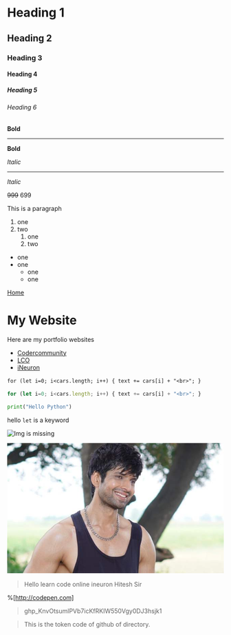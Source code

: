 # Heading 1
## Heading 2
### Heading 3
#### Heading 4
##### Heading 5
###### Heading 6

**Bold**
***
__Bold__

*Italic*
___
_Italic_

~~999~~ 699

This is a paragraph

1. one
2. two
    1. one
    1. two

- one
- one
    - one
    - one

[Home](http://google.com "google")

 # My Website

 Here are my portfolio websites

 - [Codercommunity](web.codercommunity.io)
 - [LCO](web.learncodeonline.in)
 - [iNeuron](http://iNeuron.ai)


 ```
 for (let i=0; i<cars.length; i++) { text += cars[i] + "<br>"; }
 ```

 ```javascript
 for (let i=0; i<cars.length; i++) { text += cars[i] + "<br>"; }
 ```
 
 ```python
print("Hello Python")
```

 hello `let` is a keyword
 

 ![Img is missing](https://learncodeonline.in/mascot.png)

 ![Img](hitesh.jpg)

 > Hello learn code online ineuron Hitesh Sir

 %[http://codepen.com]

 > 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

 > This is the token code of github of directory.
